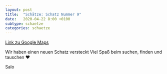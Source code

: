 ```yaml
---
layout: post
title:  "Schätze: Schatz Nummer 9"
date:   2020-04-22 8:00 +0100
subtype: schaetze
categories: schaetze
---
```


[Link zu Google Maps](https://maps.app.goo.gl/iFs85y1tBiAqYXh19)

Wir haben einen neuen Schatz versteckt 
Viel Spaß beim suchen, finden und tauschen ❤️

Salo